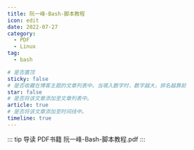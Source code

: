 ```yaml
---
title: 阮一峰-Bash-脚本教程
icon: edit
date: 2022-07-27
category:
  - PDF
  - Linux
tag:
  - bash

# 是否置顶
sticky: false
# 是否收藏在博客主题的文章列表中。当填入数字时，数字越大，排名越靠前
star: false
# 是否将该文章添加至文章列表中。
article: true
# 是否将该文章添加至时间线中。
timeline: true
---
```

::: tip 导读
PDF书籍 阮一峰-Bash-脚本教程.pdf
:::
<!-- more -->

<PDF url="https://lc-gluttony.s3.amazonaws.com/LfQUMiHwWA4l/zPGBw2Ypma3A0kh2cmaUdLSxVcAeDdhO/%E9%98%AE%E4%B8%80%E5%B3%B0%20Bash%20%E8%84%9A%E6%9C%AC%E6%95%99%E7%A8%8B.pdf"   />